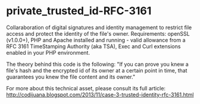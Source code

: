 private_trusted_id-RFC-3161
===================
Collaraboration of digital signatures and identity management to restrict file access and protect the identity of the file's owner.
Requirements: openSSL (v1.0.0+), PHP and Apache installed and running - valid allowance from a RFC 3161 TimeStamping Authority (aka TSA), Exec and Curl extensions enabled in your PHP environment. 

The theory behind this code is the following: "If you can prove you knew a file's hash and the encrypted id of its owner at a certain point in time, that guarantees you knew the file content and its owner."

For more about this technical asset, please consult its full article: 
http://codijuana.blogspot.com/2013/11/case-3-trusted-identity-rfc-3161.html
